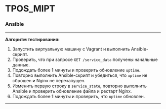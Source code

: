 # TPOS_MIPT


### Ansible

---
**Алгоритм тестирования:**

1. Запустить виртуальную машину с Vagrant и выполнить Ansible-скрипт.
2. Проверить, что при запросе `GET /service_data` получены начальные данные.
3. Подождать более 1 минуты и проверить обновление `uptime`.
4. Повторно выполнить Ansible-скрипт и убедиться, что `uptime` не сброшен и Nginx не перезапущен.
5. Изменить первую строку в `service_state`, повторно выполнить Ansible и проверить обновление файла и рестарт Nginx.
6. Подождать более 1 минуты и проверить, что `uptime` обновлен.

---

